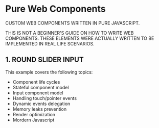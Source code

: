 # Pure Web Components
CUSTOM WEB COMPONENTS WRITTEN IN PURE JAVASCRIPT.

THIS IS NOT A BEGINNER'S GUIDE ON HOW TO WRITE WEB COMPONENTS. THESE ELEMENTS
WERE ACTUALLY WRITTEN TO BE IMPLEMENTED IN REAL LIFE SCENARIOS.

## 1. ROUND SLIDER INPUT

This example covers the following topics:

- Component life cycles
- Stateful component model
- Input component model
- Handling touch/pointer events
- Dynamic events delegation
- Memory leaks prevention
- Render optimization
- Mordern Javascript
